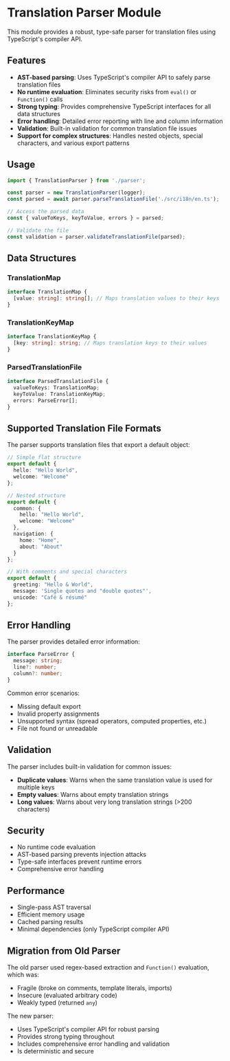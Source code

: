 # Translation Parser Module

This module provides a robust, type-safe parser for translation files using TypeScript's compiler API.

## Features

- **AST-based parsing**: Uses TypeScript's compiler API to safely parse translation files
- **No runtime evaluation**: Eliminates security risks from `eval()` or `Function()` calls
- **Strong typing**: Provides comprehensive TypeScript interfaces for all data structures
- **Error handling**: Detailed error reporting with line and column information
- **Validation**: Built-in validation for common translation file issues
- **Support for complex structures**: Handles nested objects, special characters, and various export patterns

## Usage

```typescript
import { TranslationParser } from './parser';

const parser = new TranslationParser(logger);
const parsed = await parser.parseTranslationFile('./src/i18n/en.ts');

// Access the parsed data
const { valueToKeys, keyToValue, errors } = parsed;

// Validate the file
const validation = parser.validateTranslationFile(parsed);
```

## Data Structures

### TranslationMap
```typescript
interface TranslationMap {
  [value: string]: string[]; // Maps translation values to their keys
}
```

### TranslationKeyMap
```typescript
interface TranslationKeyMap {
  [key: string]: string; // Maps translation keys to their values
}
```

### ParsedTranslationFile
```typescript
interface ParsedTranslationFile {
  valueToKeys: TranslationMap;
  keyToValue: TranslationKeyMap;
  errors: ParseError[];
}
```

## Supported Translation File Formats

The parser supports translation files that export a default object:

```typescript
// Simple flat structure
export default {
  hello: "Hello World",
  welcome: "Welcome"
};

// Nested structure
export default {
  common: {
    hello: "Hello World",
    welcome: "Welcome"
  },
  navigation: {
    home: "Home",
    about: "About"
  }
};

// With comments and special characters
export default {
  greeting: "Hello & World",
  message: 'Single quotes and "double quotes"',
  unicode: "Café & résumé"
};
```

## Error Handling

The parser provides detailed error information:

```typescript
interface ParseError {
  message: string;
  line?: number;
  column?: number;
}
```

Common error scenarios:
- Missing default export
- Invalid property assignments
- Unsupported syntax (spread operators, computed properties, etc.)
- File not found or unreadable

## Validation

The parser includes built-in validation for common issues:

- **Duplicate values**: Warns when the same translation value is used for multiple keys
- **Empty values**: Warns about empty translation strings
- **Long values**: Warns about very long translation strings (>200 characters)

## Security

- No runtime code evaluation
- AST-based parsing prevents injection attacks
- Type-safe interfaces prevent runtime errors
- Comprehensive error handling

## Performance

- Single-pass AST traversal
- Efficient memory usage
- Cached parsing results
- Minimal dependencies (only TypeScript compiler API)

## Migration from Old Parser

The old parser used regex-based extraction and `Function()` evaluation, which was:
- Fragile (broke on comments, template literals, imports)
- Insecure (evaluated arbitrary code)
- Weakly typed (returned `any`)

The new parser:
- Uses TypeScript's compiler API for robust parsing
- Provides strong typing throughout
- Includes comprehensive error handling and validation
- Is deterministic and secure 